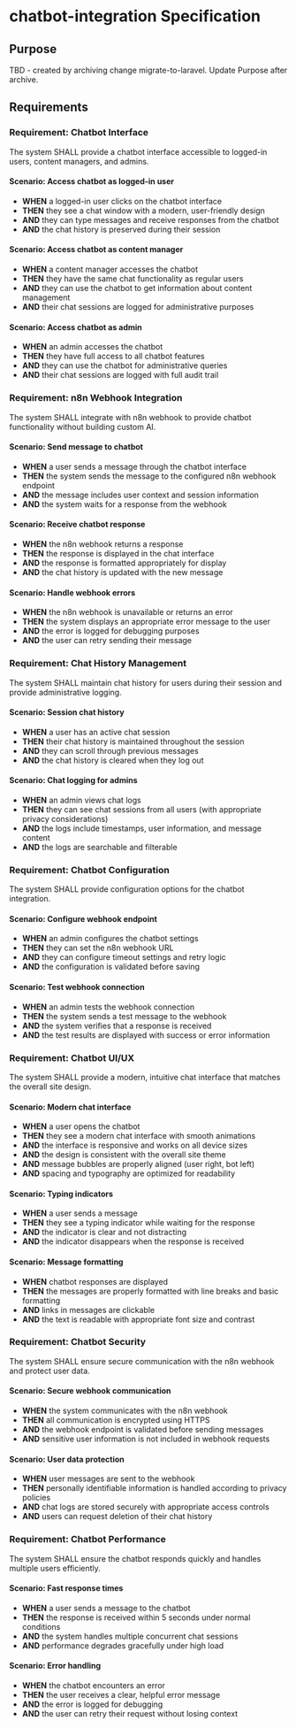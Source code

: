 # chatbot-integration Specification

## Purpose
TBD - created by archiving change migrate-to-laravel. Update Purpose after archive.
## Requirements
### Requirement: Chatbot Interface
The system SHALL provide a chatbot interface accessible to logged-in users, content managers, and admins.

#### Scenario: Access chatbot as logged-in user
- **WHEN** a logged-in user clicks on the chatbot interface
- **THEN** they see a chat window with a modern, user-friendly design
- **AND** they can type messages and receive responses from the chatbot
- **AND** the chat history is preserved during their session

#### Scenario: Access chatbot as content manager
- **WHEN** a content manager accesses the chatbot
- **THEN** they have the same chat functionality as regular users
- **AND** they can use the chatbot to get information about content management
- **AND** their chat sessions are logged for administrative purposes

#### Scenario: Access chatbot as admin
- **WHEN** an admin accesses the chatbot
- **THEN** they have full access to all chatbot features
- **AND** they can use the chatbot for administrative queries
- **AND** their chat sessions are logged with full audit trail

### Requirement: n8n Webhook Integration
The system SHALL integrate with n8n webhook to provide chatbot functionality without building custom AI.

#### Scenario: Send message to chatbot
- **WHEN** a user sends a message through the chatbot interface
- **THEN** the system sends the message to the configured n8n webhook endpoint
- **AND** the message includes user context and session information
- **AND** the system waits for a response from the webhook

#### Scenario: Receive chatbot response
- **WHEN** the n8n webhook returns a response
- **THEN** the response is displayed in the chat interface
- **AND** the response is formatted appropriately for display
- **AND** the chat history is updated with the new message

#### Scenario: Handle webhook errors
- **WHEN** the n8n webhook is unavailable or returns an error
- **THEN** the system displays an appropriate error message to the user
- **AND** the error is logged for debugging purposes
- **AND** the user can retry sending their message

### Requirement: Chat History Management
The system SHALL maintain chat history for users during their session and provide administrative logging.

#### Scenario: Session chat history
- **WHEN** a user has an active chat session
- **THEN** their chat history is maintained throughout the session
- **AND** they can scroll through previous messages
- **AND** the chat history is cleared when they log out

#### Scenario: Chat logging for admins
- **WHEN** an admin views chat logs
- **THEN** they can see chat sessions from all users (with appropriate privacy considerations)
- **AND** the logs include timestamps, user information, and message content
- **AND** the logs are searchable and filterable

### Requirement: Chatbot Configuration
The system SHALL provide configuration options for the chatbot integration.

#### Scenario: Configure webhook endpoint
- **WHEN** an admin configures the chatbot settings
- **THEN** they can set the n8n webhook URL
- **AND** they can configure timeout settings and retry logic
- **AND** the configuration is validated before saving

#### Scenario: Test webhook connection
- **WHEN** an admin tests the webhook connection
- **THEN** the system sends a test message to the webhook
- **AND** the system verifies that a response is received
- **AND** the test results are displayed with success or error information

### Requirement: Chatbot UI/UX
The system SHALL provide a modern, intuitive chat interface that matches the overall site design.

#### Scenario: Modern chat interface
- **WHEN** a user opens the chatbot
- **THEN** they see a modern chat interface with smooth animations
- **AND** the interface is responsive and works on all device sizes
- **AND** the design is consistent with the overall site theme
- **AND** message bubbles are properly aligned (user right, bot left)
- **AND** spacing and typography are optimized for readability

#### Scenario: Typing indicators
- **WHEN** a user sends a message
- **THEN** they see a typing indicator while waiting for the response
- **AND** the indicator is clear and not distracting
- **AND** the indicator disappears when the response is received

#### Scenario: Message formatting
- **WHEN** chatbot responses are displayed
- **THEN** the messages are properly formatted with line breaks and basic formatting
- **AND** links in messages are clickable
- **AND** the text is readable with appropriate font size and contrast

### Requirement: Chatbot Security
The system SHALL ensure secure communication with the n8n webhook and protect user data.

#### Scenario: Secure webhook communication
- **WHEN** the system communicates with the n8n webhook
- **THEN** all communication is encrypted using HTTPS
- **AND** the webhook endpoint is validated before sending messages
- **AND** sensitive user information is not included in webhook requests

#### Scenario: User data protection
- **WHEN** user messages are sent to the webhook
- **THEN** personally identifiable information is handled according to privacy policies
- **AND** chat logs are stored securely with appropriate access controls
- **AND** users can request deletion of their chat history

### Requirement: Chatbot Performance
The system SHALL ensure the chatbot responds quickly and handles multiple users efficiently.

#### Scenario: Fast response times
- **WHEN** a user sends a message to the chatbot
- **THEN** the response is received within 5 seconds under normal conditions
- **AND** the system handles multiple concurrent chat sessions
- **AND** performance degrades gracefully under high load

#### Scenario: Error handling
- **WHEN** the chatbot encounters an error
- **THEN** the user receives a clear, helpful error message
- **AND** the error is logged for debugging
- **AND** the user can retry their request without losing context

